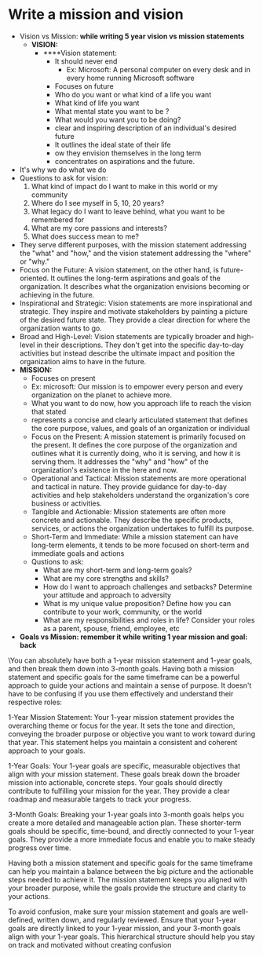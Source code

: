 # Write a mission and vision

- Vision vs Mission: **while writing 5 year vision vs mission statements**
    - **VISION:**
        - ****Vision statement:
            - It should never end
                - Ex: Microsoft: A personal computer on every desk and in every home running Microsoft software
            - Focuses on future
            - Who do you want or what kind of a life you want
            - What kind of life you want
            - What mental state you want to be ?
            - What would you want you to be doing?
            - clear and inspiring description of an individual's desired future
            - It outlines the ideal state of their life
            - ow they envision themselves in the long term
            - concentrates on aspirations and the future.
- It's why we do what we do
- Questions to ask for vision:
    1. What kind of impact do I want to make in this world or my community
    2. Where do I see myself in 5, 10, 20 years?
    3. What legacy do I want to leave behind, what you want to be remembered for
    4. What are my core passions and interests?
    5. What does success mean to me?
- They serve different purposes, with the mission statement addressing the "what" and "how," and the vision statement addressing the "where" or "why."
- Focus on the Future: A vision statement, on the other hand, is future-oriented. It outlines the long-term aspirations and goals of the organization. It describes what the organization envisions becoming or achieving in the future.
- Inspirational and Strategic: Vision statements are more inspirational and strategic. They inspire and motivate stakeholders by painting a picture of the desired future state. They provide a clear direction for where the organization wants to go.
- Broad and High-Level: Vision statements are typically broader and high-level in their descriptions. They don't get into the specific day-to-day activities but instead describe the ultimate impact and position the organization aims to have in the future.
- **MISSION:**
    - Focuses on present
    - Ex: microsoft: Our mission is to empower every person and every organization on the planet to achieve more.
    - What you want to do now, how you approach life to reach the vision that stated
    - represents a concise and clearly articulated statement that defines the core purpose, values, and goals of an organization or individual
    - Focus on the Present: A mission statement is primarily focused on the present. It defines the core purpose of the organization and outlines what it is currently doing, who it is serving, and how it is serving them. It addresses the "why" and "how" of the organization's existence in the here and now.
    - Operational and Tactical: Mission statements are more operational and tactical in nature. They provide guidance for day-to-day activities and help stakeholders understand the organization's core business or activities.
    - Tangible and Actionable: Mission statements are often more concrete and actionable. They describe the specific products, services, or actions the organization undertakes to fulfill its purpose.
    - Short-Term and Immediate: While a mission statement can have long-term elements, it tends to be more focused on short-term and immediate goals and actions
    - Qustions to ask:
        - What are my short-term and long-term goals?
        - What are my core strengths and skills?
        - How do I want to approach challenges and setbacks? Determine your attitude and approach to adversity
        - What is my unique value proposition? Define how you can contribute to your work, community, or the world
        - What are my responsibilities and roles in life? Consider your roles as a parent, spouse, friend, employee, etc
- **Goals vs Mission: remember it while writing 1 year mission and goal: back**

\You can absolutely have both a 1-year mission statement and 1-year goals, and then break them down into 3-month goals. Having both a mission statement and specific goals for the same timeframe can be a powerful approach to guide your actions and maintain a sense of purpose. It doesn't have to be confusing if you use them effectively and understand their respective roles:

1-Year Mission Statement: Your 1-year mission statement provides the overarching theme or focus for the year. It sets the tone and direction, conveying the broader purpose or objective you want to work toward during that year. This statement helps you maintain a consistent and coherent approach to your goals.

1-Year Goals: Your 1-year goals are specific, measurable objectives that align with your mission statement. These goals break down the broader mission into actionable, concrete steps. Your goals should directly contribute to fulfilling your mission for the year. They provide a clear roadmap and measurable targets to track your progress.

3-Month Goals: Breaking your 1-year goals into 3-month goals helps you create a more detailed and manageable action plan. These shorter-term goals should be specific, time-bound, and directly connected to your 1-year goals. They provide a more immediate focus and enable you to make steady progress over time.

Having both a mission statement and specific goals for the same timeframe can help you maintain a balance between the big picture and the actionable steps needed to achieve it. The mission statement keeps you aligned with your broader purpose, while the goals provide the structure and clarity to your actions.

To avoid confusion, make sure your mission statement and goals are well-defined, written down, and regularly reviewed. Ensure that your 1-year goals are directly linked to your 1-year mission, and your 3-month goals align with your 1-year goals. This hierarchical structure should help you stay on track and motivated without creating confusion